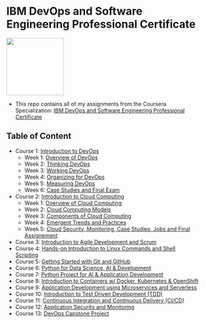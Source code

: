 # IBM DevOps and Software Engineering Professional Certificate

<img src="./IBM-Logo-Blk---Square.png" width=150>

- This repo contains all of my assignments from the Coursera Specialization: [IBM DevOps and Software Engineering Professional Certificate](https://www.coursera.org/professional-certificates/devops-and-software-engineering)

## Table of Content

- Course 1: [Introduction to DevOps](https://github.com/ginny100/IBM-DevOps-and-Software-Engineering/tree/master/Course%201%20-%20Introduction%20to%20DevOps)
    - Week 1: [Overview of DevOps](https://github.com/ginny100/IBM-DevOps-and-Software-Engineering/tree/master/Course%201%20-%20Introduction%20to%20DevOps/Week%201%20-%20Overview%20of%20DevOps)
    - Week 2: [Thinking DevOps](https://github.com/ginny100/IBM-DevOps-and-Software-Engineering/tree/master/Course%201%20-%20Introduction%20to%20DevOps/Week%202%20-%20Thinking%20DevOps)
    - Week 3: [Working DevOps](https://github.com/ginny100/IBM-DevOps-and-Software-Engineering/tree/master/Course%201%20-%20Introduction%20to%20DevOps/Week%203%20-%20Working%20DevOps)
    - Week 4: [Organizing for DevOps](https://github.com/ginny100/IBM-DevOps-and-Software-Engineering/tree/master/Course%201%20-%20Introduction%20to%20DevOps/Week%204%20-%20Organizing%20for%20DevOps)
    - Week 5: [Measuring DevOps](https://github.com/ginny100/IBM-DevOps-and-Software-Engineering/tree/master/Course%201%20-%20Introduction%20to%20DevOps/Week%205%20-%20Measuring%20DevOps)
    - Week 6: [Case Studies and Final Exam](https://github.com/ginny100/IBM-DevOps-and-Software-Engineering/tree/master/Course%201%20-%20Introduction%20to%20DevOps/Week%206%20-%20Case%20Studies%20and%20Final%20Exam)
- Course 2: [Introduction to Cloud Computing](https://github.com/ginny100/IBM-DevOps-and-Software-Engineering/tree/master/Course%202%20-%20Introduction%20to%20Cloud%20Computing)
    - Week 1: [Overview of Cloud Computing](https://github.com/ginny100/IBM-DevOps-and-Software-Engineering/tree/master/Course%202%20-%20Introduction%20to%20Cloud%20Computing/Week%201%20-%20Overview%20of%20Cloud%20Computing)
    - Week 2: [Cloud Computing Models](https://github.com/ginny100/IBM-DevOps-and-Software-Engineering/tree/master/Course%202%20-%20Introduction%20to%20Cloud%20Computing/Week%202%20-%20Cloud%20Computing%20Models)
    - Week 3: [Components of Cloud Computing](https://github.com/ginny100/IBM-DevOps-and-Software-Engineering/tree/master/Course%202%20-%20Introduction%20to%20Cloud%20Computing/Week%203%20-%20Components%20of%20Cloud%20Computing)
    - Week 4: [Emergent Trends and Practices](https://github.com/ginny100/IBM-DevOps-and-Software-Engineering/tree/master/Course%202%20-%20Introduction%20to%20Cloud%20Computing/Week%204%20-%20Emergent%20Trends%20and%20Practices)
    - Week 5: [Cloud Security, Monitoring, Case Studies, Jobs and Final Assignement](https://github.com/ginny100/IBM-DevOps-and-Software-Engineering/tree/master/Course%202%20-%20Introduction%20to%20Cloud%20Computing/Week%205%20-%20Cloud%20Security%2C%20Monitoring%2C%20Case%20Studies%2C%20Jobs%20and%20Final%20Assignement)
- Course 3: [Introduction to Agile Development and Scrum](https://github.com/ginny100/IBM-DevOps-and-Software-Engineering/tree/master/Course%203%20-%20Introduction%20to%20Agile%20Development%20and%20Scrum)
- Course 4: [Hands-on Introduction to Linux Commands and Shell Scripting]()
- Course 5: [Getting Started with Git and GitHub]()
- Course 6: [Python for Data Science, AI & Development]()
- Course 7: [Python Project for AI & Application Development]()
- Course 8: [Introduction to Containers w/ Docker, Kubernetes & OpenShift]()
- Course 9: [Application Development using Microservices and Serverless]()
- Course 10: [Introduction to Test Driven Development (TDD)]()
- Course 11: [Continuous Integration and Continuous Delivery (CI/CD)]()
- Course 12: [Application Security and Monitoring]()
- Course 13: [DevOps Capstone Project]()